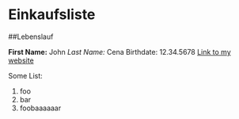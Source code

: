 # Einkaufsliste

##Lebenslauf

**First Name:** John
*Last Name:* Cena
Birthdate: 12.34.5678
[Link to my website](https://asdfMywebsideWhatever.com)

Some List:

1. foo
2. bar
3. foobaaaaaar
